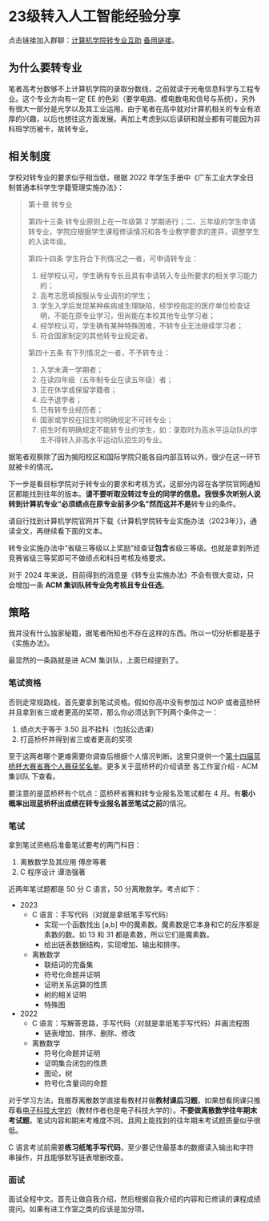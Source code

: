 # 23级转入人工智能经验分享

点击链接加入群聊：[计算机学院转专业互助](https://qm.qq.com/cgi-bin/qm/qr?_wv=1027&k=HrqtBc3c-IH6iMQYgyOmkbQLiXwX_7hO&authKey=JXj06n9nVOi6rod9RaFbbHfdDfaOfAkKg3wyVjq6Z9n9bQ1ZkBqfYr6WEXi%2B%2BQ5E&noverify=0&group_code=636867177) [备用链接](https://qm.qq.com/cgi-bin/qm/qr?k=glueOrNg7KxkoVilIuA8Kyz5yL8bqM_U&jump_from=webapi&authKey=xkEswXxK2yeQgs269wyGKUEPkXWea5JwfKXY7fEZhAdgJqqVgmQeUlzC8ullZdBr)。

## 为什么要转专业

笔者高考分数够不上计算机学院的录取分数线，之前就读于光电信息科学与工程专业。这个专业方向有一定 EE 的色彩（要学电路、模电数电和信号与系统），另外有很大一部分是光学以及其工业运用。由于笔者在高中就对计算机相关的专业有浓厚的兴趣，以后也想往这方面发展。再加上考虑到以后读研和就业都有可能因为非科班学历被卡，故转专业。

## 相关制度

学校对转专业的要求似乎相当低，根据 2022 年学生手册中《广东工业大学全日制普通本科学生学籍管理实施办法》：

> 第十章 转专业
>
> 第四十三条 转专业原则上在一年级第 2 学期进行；二、三年级的学生申请转专业，学院应根据学生课程修读情况和各专业教学要求的差异，调整学生的入读年级。
>
> 第四十四条 学生符合下列情况之一者，可申请转专业：
> 1. 经学校认可，学生确有专长且具有申请转入专业所要求的相关学习能力的；
> 2. 高考志愿填报服从专业调剂的学生；
> 3. 学生入学后发现某种疾病或生理缺陷，经学校指定的医疗单位检查证明，不能在原专业学习，但尚能在本校其他专业学习者；
> 4. 经学校认可，学生确有某种特殊困难，不转专业无法继续学习者；
> 5. 符合国家制定的其他转专业规定者。
>
> 第四十五条 有下列情况之一者，不予转专业：
> 1. 入学未满一学期者；
> 1. 在读四年级（五年制专业在读五年级）者；
> 1. 正在休学或保留学籍者；
> 1. 应予退学者；
> 1. 已有转专业经历者；
> 1. 国家或学校在招生时明确规定不可转专业；
> 1. 招生时有明确规定不能转专业的学生，如：录取时为高水平运动队的学生不得转入非高水平运动队招生的专业。

据笔者观察除了因为揭阳校区和国际学院只能各自内部互转以外，很少在这一环节就被卡的情况。

下一步是看目标学院对于转专业的要求和考核方式，这部分内容在各学院官网通知区都能找到往年的版本。**请不要听取没转过专业的同学的信息。**我很多次听别人说转到计算机专业“必须绩点在原专业前多少名”然而这**并不是**转专业的条件。

请自行找到计算机学院官网并下载《计算机学院转专业实施办法（2023年）》，通读全文，再继续看下面的文本。

转专业实施办法中“省级三等级以上奖励”经查证**包含**省级三等级。也就是拿到所述竞赛省级三等奖即可不做绩点和科目考核及格要求。

对于 2024 年来说，目前得到的消息是《转专业实施办法》不会有很大变动，只会增加一条 **ACM 集训队转专业免考核且专业任选**。

## 策略

我并没有什么独家秘籍，据笔者所知也不存在这样的东西。所以一切分析都是基于《实施办法》。

最显然的一条路就是进 ACM 集训队，上面已经提到了。

### 笔试资格

否则走常规路线，首先要拿到笔试资格。假如你高中没有参加过 NOIP 或者蓝桥杯并且拿到省三或者更高的奖项，那么你必须达到下列两个条件之一：

1. 绩点大于等于 3.50 且不挂科（包括公选课）
2. 打蓝桥杯并得到省三或者更高的奖项

至于这两者哪个更难需要你调查后根据个人情况判断。这里只提供一个[第十四届蓝桥杯大赛省赛个人赛获奖名单](https://dasai.lanqiao.cn/notices/1447)。更多关于蓝桥杯的介绍请至 各工作室介绍 - ACM 集训队 下查看。

要注意的是蓝桥杯有个坑点：蓝桥杯省赛和转专业报名及笔试都在 4 月。有**极小概率出现蓝桥杯出成绩在转专业报名甚至笔试之前**的情况。

### 笔试

拿到笔试资格后准备笔试要考的两门科目：

1. 离散数学及其应用 傅彦等著
2. C 程序设计 谭浩强著

近两年笔试题都是 50 分 C 语言，50 分离散数学。考点如下：

- 2023
  - C 语言：手写代码（对就是拿纸笔手写代码）
    - 实现一个函数找出 [a,b] 中的魔素数。魔素数是它本身和它的反序都是素数的数。如 13 和 31 都是素数，所以它们是魔素数。
    - 给出链表数据结构，实现增加、输出和排序。
  - 离散数学
    - 联结词的完备集
    - 符号化命题并证明
    - 证明关系运算的性质
    - 树的相关证明
    - 特殊图
- 2022
  - C 语言：写解答思路，手写代码（对就是拿纸笔手写代码）并画流程图
    - 链表增加、排序、删除、修改
  - 离散数学
    - 符号化命题并证明
    - 证明集合闭包的性质
    - 图论，树
    - 符号化含量词的命题

对于学习方法，我推荐离散数学直接看教材并做**教材课后习题**，如果想看网课只推荐看[电子科技大学的](https://www.bilibili.com/video/BV1kK4y197bh)（教材作者也是电子科技大学的）。**不要做离散数学往年期末考试题**，笔试内容和期末考难度不同。且网上能找到的往年期末考试题质量似乎很低。

C 语言考试前需要**练习纸笔手写代码**，至少要记住最基本的数据读入输出和字符串操作，并且能够默写链表增删改查。

### 面试

面试全程中文。首先让做自我介绍，然后根据自我介绍的内容和已修读的课程成绩提问。如果有进工作室之类的应该是加分项。
